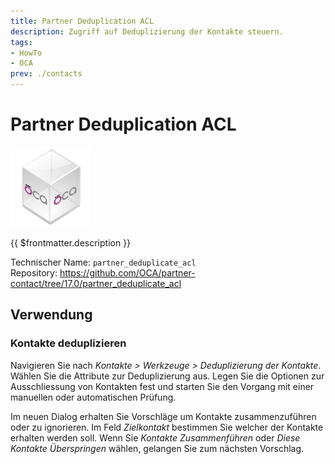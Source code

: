 ```yaml
---
title: Partner Deduplication ACL
description: Zugriff auf Deduplizierung der Kontakte steuern.
tags:
- HowTo
- OCA
prev: ./contacts
---
```

# Partner Deduplication ACL
![icon_oca_app](attachments/icon_oca_app.png)

{{ $frontmatter.description }}

Technischer Name: `partner_deduplicate_acl`\
Repository: <https://github.com/OCA/partner-contact/tree/17.0/partner_deduplicate_acl>

## Verwendung

### Kontakte deduplizieren

Navigieren Sie nach *Kontakte > Werkzeuge > Deduplizierung der Kontakte*. Wählen Sie die Attribute zur Deduplizierung aus. Legen Sie die Optionen zur Ausschliessung von Kontakten fest und starten Sie den Vorgang mit einer manuellen oder automatischen Prüfung.

Im neuen Dialog erhalten Sie Vorschläge um Kontakte zusammenzuführen oder zu ignorieren. Im Feld *Zielkontakt* bestimmen Sie welcher der Kontakte erhalten werden soll. Wenn Sie *Kontakte Zusammenführen* oder *Diese Kontakte Überspringen* wählen, gelangen Sie zum nächsten Vorschlag.